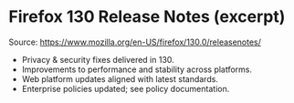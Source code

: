 # Firefox 130 Release Notes (excerpt)

Source: https://www.mozilla.org/en-US/firefox/130.0/releasenotes/

- Privacy & security fixes delivered in 130.
- Improvements to performance and stability across platforms.
- Web platform updates aligned with latest standards.
- Enterprise policies updated; see policy documentation.
